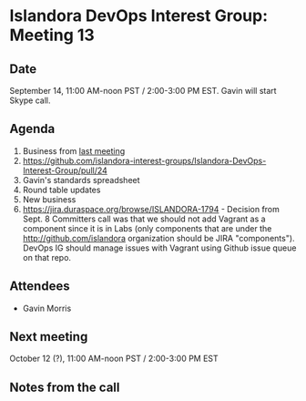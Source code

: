 # Islandora DevOps Interest Group: Meeting 13

## Date

September 14, 11:00 AM-noon PST / 2:00-3:00 PM EST. Gavin will start Skype call.

## Agenda

1. Business from [last meeting](https://github.com/islandora-interest-groups/Islandora-DevOps-Interest-Group/blob/master/meetings/12.md)
  1. https://github.com/islandora-interest-groups/Islandora-DevOps-Interest-Group/pull/24
  2. Gavin's standards spreadsheet
1. Round table updates
1. New business
  1. https://jira.duraspace.org/browse/ISLANDORA-1794 - Decision from Sept. 8 Committers call was that we should not add Vagrant as a component since it is in Labs (only components that are under the http://github.com/islandora organization should be JIRA "components"). DevOps IG should manage issues with Vagrant using Github issue queue on that repo.

## Attendees

* Gavin Morris

## Next meeting

October 12 (?), 11:00 AM-noon PST / 2:00-3:00 PM EST

## Notes from the call

